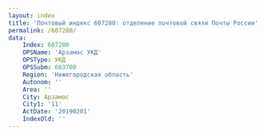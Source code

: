 ```yaml
---
layout: index
title: 'Почтовый индекс 607280: отделение почтовой связи Почты России'
permalink: /607280/
data:
    Index: 607280
    OPSName: 'Арзамас УКД'
    OPSType: УКД
    OPSSubm: 603700
    Region: 'Нижегородская область'
    Autonom: ''
    Area: ''
    City: Арзамас
    City1: '11'
    ActDate: '20190201'
    IndexOld: ''
---
```

